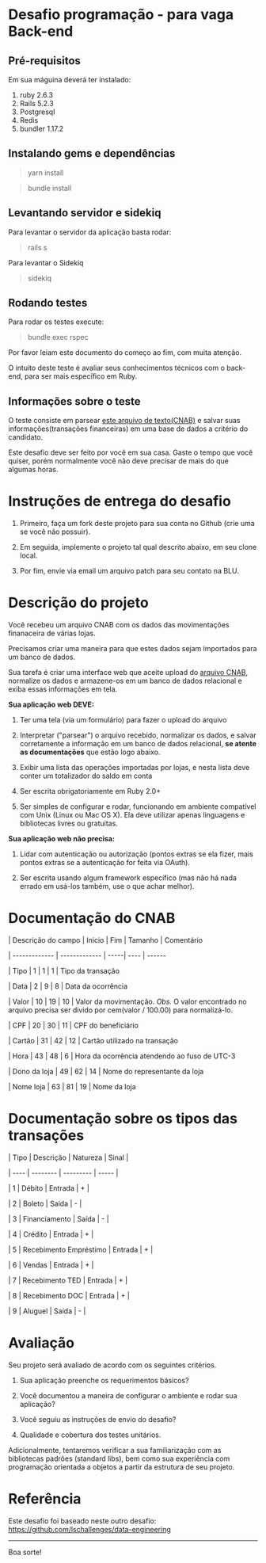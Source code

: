 # Desafio programação - para vaga Back-end

## Pré-requisitos

Em sua máguina deverá ter instalado:

1. ruby 2.6.3
2. Rails 5.2.3
3. Postgresql
4. Redis
5. bundler 1.17.2

  ## Instalando gems e dependências
  >yarn install
  
  >bundle install
 
  ## Levantando servidor e sidekiq
  Para levantar o servidor da aplicação basta rodar:
  >rails s
  
  Para levantar o Sidekiq
  > sidekiq

## Rodando testes
Para rodar os testes execute:
> bundle exec rspec

Por favor leiam este documento do começo ao fim, com muita atenção.

O intuito deste teste é avaliar seus conhecimentos técnicos com o back-end, para ser mais específico em Ruby.

## Informações sobre o teste

O teste consiste em parsear [este arquivo de texto(CNAB)](https://github.com/Pagnet/desafio-back-end/blob/master/CNAB.txt) e salvar suas informações(transações financeiras) em uma base de dados a critério do candidato.

Este desafio deve ser feito por você em sua casa. Gaste o tempo que você quiser, porém normalmente você não deve precisar de mais do que algumas horas.

# Instruções de entrega do desafio


1. Primeiro, faça um fork deste projeto para sua conta no Github (crie uma se você não possuir).

2. Em seguida, implemente o projeto tal qual descrito abaixo, em seu clone local.

3. Por fim, envie via email um arquivo patch para seu contato na BLU.


# Descrição do projeto


Você recebeu um arquivo CNAB com os dados das movimentações finanaceira de várias lojas.

Precisamos criar uma maneira para que estes dados sejam importados para um banco de dados.
  
Sua tarefa é criar uma interface web que aceite upload do [arquivo CNAB](https://github.com/Pagnet/desafio-back-end/blob/master/CNAB.txt), normalize os dados e armazene-os em um banco de dados relacional e exiba essas informações em tela.


**Sua aplicação web DEVE:**

1. Ter uma tela (via um formulário) para fazer o upload do arquivo

2. Interpretar ("parsear") o arquivo recebido, normalizar os dados, e salvar corretamente a informação em um banco de dados relacional, **se atente as documentações** que estão logo abaixo.

3. Exibir uma lista das operações importadas por lojas, e nesta lista deve conter um totalizador do saldo em conta

4. Ser escrita obrigatoriamente em Ruby 2.0+

5. Ser simples de configurar e rodar, funcionando em ambiente compatível com Unix (Linux ou Mac OS X). Ela deve utilizar apenas linguagens e bibliotecas livres ou gratuitas.

**Sua aplicação web não precisa:**

1. Lidar com autenticação ou autorização (pontos extras se ela fizer, mais pontos extras se a autenticação for feita via OAuth).

2. Ser escrita usando algum framework específico (mas não há nada errado em usá-los também, use o que achar melhor).

# Documentação do CNAB

| Descrição do campo | Inicio | Fim | Tamanho | Comentário

| ------------- | ------------- | -----| ---- | ------

| Tipo | 1 | 1 | 1 | Tipo da transação

| Data | 2 | 9 | 8 | Data da ocorrência

| Valor | 10 | 19 | 10 | Valor da movimentação. *Obs.* O valor encontrado no arquivo precisa ser divido por cem(valor / 100.00) para normalizá-lo.

| CPF | 20 | 30 | 11 | CPF do beneficiário

| Cartão | 31 | 42 | 12 | Cartão utilizado na transação

| Hora | 43 | 48 | 6 | Hora da ocorrência atendendo ao fuso de UTC-3

| Dono da loja | 49 | 62 | 14 | Nome do representante da loja

| Nome loja | 63 | 81 | 19 | Nome da loja


# Documentação sobre os tipos das transações

| Tipo | Descrição | Natureza | Sinal |

| ---- | -------- | --------- | ----- |

| 1 | Débito | Entrada | + |

| 2 | Boleto | Saída | - |

| 3 | Financiamento | Saída | - |

| 4 | Crédito | Entrada | + |

| 5 | Recebimento Empréstimo | Entrada | + |

| 6 | Vendas | Entrada | + |

| 7 | Recebimento TED | Entrada | + |

| 8 | Recebimento DOC | Entrada | + |

| 9 | Aluguel | Saída | - |

# Avaliação

Seu projeto será avaliado de acordo com os seguintes critérios.

1. Sua aplicação preenche os requerimentos básicos?

2. Você documentou a maneira de configurar o ambiente e rodar sua aplicação?

3. Você seguiu as instruções de envio do desafio?

4. Qualidade e cobertura dos testes unitários.

Adicionalmente, tentaremos verificar a sua familiarização com as bibliotecas padrões (standard libs), bem como sua experiência com programação orientada a objetos a partir da estrutura de seu projeto.

# Referência

Este desafio foi baseado neste outro desafio: https://github.com/lschallenges/data-engineering

---

Boa sorte!
